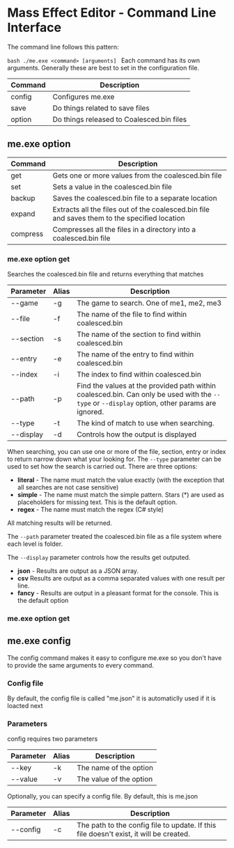 # Mass Effect Editor - Command Line Interface

The command line follows this pattern:

``bash
./me.exe <command> [arguments]
``
Each command has its own arguments. Generally these are best to set in the configuration file.

| Command | Description
|---------|--------------
| config  | Configures me.exe 
| save    | Do things related to save files
| option  | Do things released to Coalesced.bin files


## me.exe option

| Command  | Description
|----------|--------------
| get      | Gets one or more values from the coalesced.bin file
| set      | Sets a value in the coalesced.bin file
| backup   | Saves the coalesced.bin file to a separate location
| expand   | Extracts all the files out of the coalesced.bin file and saves them to the specified location
| compress | Compresses all the files in a directory into a coalesced.bin file

### me.exe option get

Searches the coalesced.bin file and returns everything that matches

| Parameter | Alias | Description
|-----------|-------|----------------
| --game    | -g    | The game to search. One of me1, me2, me3
| --file    | -f    | The name of the file to find within coalesced.bin
| --section | -s    | The name of the section to find within coalesced.bin
| --entry   | -e    | The name of the entry to find within coalesced.bin
| --index   | -i    | The index to find within coalesced.bin
| --path    | -p    | Find the values at the provided path within coalesced.bin. Can only be used with the `--type` or `--display` option, other params are ignored.
| --type    | -t    | The kind of match to use when searching.
| --display | -d    | Controls how the output is displayed

When searching, you can use one or more of the file, section, entry or index to return narrow down what your looking for. The `--type` parameter can be used to set how the search is carried out. There are three options:

* __literal__ - The name must match the value exactly (with the exception that all searches are not case sensitive)
* __simple__  - The name must match the simple pattern. Stars (*) are used as placeholders for missing text. This is the default option.
* __regex__   - The name must match the regex (C# style)

All matching results will be returned.

The `--path` parameter treated the coalesced.bin file as a file system where each level is folder. 

The `--display` parameter controls how the results get outputed.

* __json__ - Results are output as a JSON array.
* __csv__ Results are output as a comma separated values with one result per line.
* __fancy__ - Results are output in a pleasant format for the console. This is the default option

### me.exe option get






## me.exe config

The config command makes it easy to configure me.exe so you don't have to provide the same arguments to every command.

### Config file
By default, the config file is called "me.json" it is automaticlly used if it is loacted next

### Parameters

config requires two parameters

| Parameter | Alias | Description
|-----------|-------|----------------
| --key     | -k    | The name of the option
| --value   | -v    | The value of the option

Optionally, you can specify a config file. By default, this is me.json

| Parameter | Alias | Description
|-----------|-------|----------------
| --config  | -c    | The path to the config file to update. If this file doesn't exist, it will be created.



